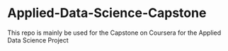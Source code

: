 # Applied-Data-Science-Capstone
This repo is mainly be used for the Capstone on Coursera for the Applied Data Science Project
